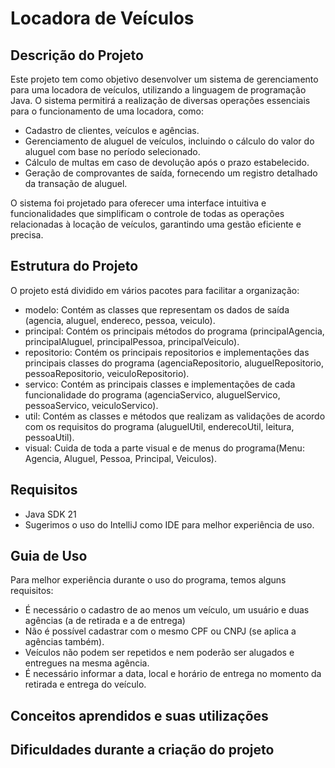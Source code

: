 # Locadora de Veículos

## Descrição do Projeto

Este projeto tem como objetivo desenvolver um sistema de gerenciamento para uma locadora de veículos, utilizando a linguagem de programação Java. O sistema permitirá a realização de diversas operações essenciais para o funcionamento de uma locadora, como:

- Cadastro de clientes, veículos e agências.
- Gerenciamento de aluguel de veículos, incluindo o cálculo do valor do aluguel com base no período selecionado.
- Cálculo de multas em caso de devolução após o prazo estabelecido.
- Geração de comprovantes de saída, fornecendo um registro detalhado da transação de aluguel.

O sistema foi projetado para oferecer uma interface intuitiva e funcionalidades que simplificam o controle de todas as operações relacionadas à locação de veículos, garantindo uma gestão eficiente e precisa.


## Estrutura do Projeto

O projeto está dividido em vários pacotes para facilitar a organização:

- modelo: Contém as classes que representam os dados de saída (agencia, aluguel, endereco, pessoa, veiculo).
- principal: Contém os principais métodos do programa (principalAgencia, principalAluguel, principalPessoa, principalVeiculo).
- repositorio: Contém os principais repositorios e implementações das principais classes do programa (agenciaRepositorio, aluguelRepositorio, pessoaRepositorio, veiculoRepositorio).
- servico: Contém as principais classes e implementações de cada funcionalidade do programa (agenciaServico, aluguelServico, pessoaServico, veiculoServico).
- util: Contém as classes e métodos que realizam as validações de acordo com os requisitos do programa (aluguelUtil, enderecoUtil, leitura, pessoaUtil).
- visual: Cuida de toda a parte visual e de menus do programa(Menu: Agencia, Aluguel, Pessoa, Principal, Veiculos).

## Requisitos

- Java SDK 21
- Sugerimos o uso do IntelliJ como IDE para melhor experiência de uso.

## Guia de Uso

Para melhor experiência durante o uso do programa, temos alguns requisitos:

- É necessário o cadastro de ao menos um veículo, um usuário e duas agências (a de retirada e a de entrega)
- Não é possível cadastrar com o mesmo CPF ou CNPJ (se aplica a agências também).
- Veículos não podem ser repetidos e nem poderão ser alugados e entregues na mesma agência.
- É necessário informar a data, local e horário de entrega no momento da retirada e entrega do veículo.


## Conceitos aprendidos e suas utilizações


## Dificuldades durante a criação do projeto






